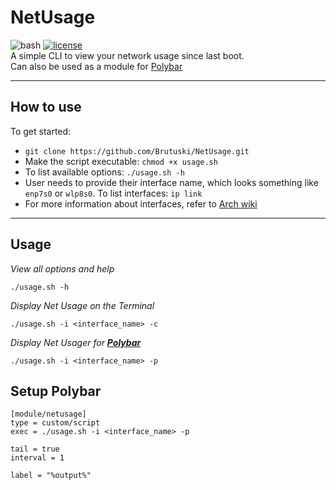 # NetUsage
![bash](https://img.shields.io/badge/Made%20with-Bash-1f425f.svg) [![license](https://img.shields.io/badge/License-MIT-green)](https://github.com/Brutuski/NetUsage/blob/master/LICENSE)
<br>A simple CLI to view your network usage since last boot.<br>
Can also be used as a module for  [Polybar](https://github.com/polybar/polybar)

---

## How to use
To get started: 
+ `git clone https://github.com/Brutuski/NetUsage.git`
+ Make the script executable: `chmod +x usage.sh`
+ To list available options: `./usage.sh -h`
+ User needs to provide their interface name, which looks something like `enp7s0` or `wlp8s0`. To list interfaces: `ip link`
+ For more information about interfaces, refer to [Arch wiki](https://wiki.archlinux.org/index.php/Network_configuration#Network_interfaces)
---

## Usage
_View all options and help_
```
./usage.sh -h
```

_Display Net Usage on the Terminal_
```
./usage.sh -i <interface_name> -c
```
_Display Net Usager for **[Polybar](https://github.com/polybar/polybar)**_
```
./usage.sh -i <interface_name> -p
```
## Setup Polybar
```
[module/netusage]
type = custom/script
exec = ./usage.sh -i <interface_name> -p

tail = true
interval = 1

label = "%output%"
```